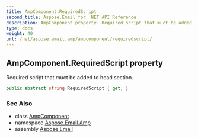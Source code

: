 ```yaml
---
title: AmpComponent.RequiredScript
second_title: Aspose.Email for .NET API Reference
description: AmpComponent property. Required script that muct be added to head section
type: docs
weight: 40
url: /net/aspose.email.amp/ampcomponent/requiredscript/
---
```

## AmpComponent.RequiredScript property

Required script that muct be added to head section.

```csharp
public abstract string RequiredScript { get; }
```

### See Also

* class [AmpComponent](../)
* namespace [Aspose.Email.Amp](../../ampcomponent/)
* assembly [Aspose.Email](../../../)


